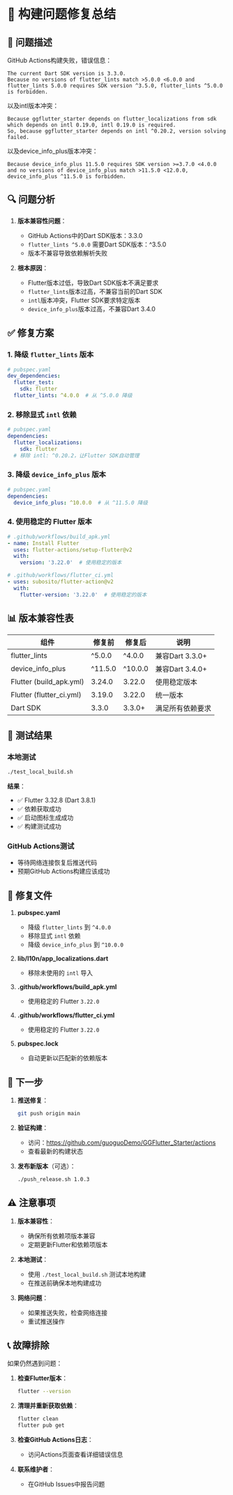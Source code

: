 # 🔧 构建问题修复总结

## 🚨 问题描述

GitHub Actions构建失败，错误信息：
```
The current Dart SDK version is 3.3.0.
Because no versions of flutter_lints match >5.0.0 <6.0.0 and flutter_lints 5.0.0 requires SDK version ^3.5.0, flutter_lints ^5.0.0 is forbidden.
```

以及intl版本冲突：
```
Because ggflutter_starter depends on flutter_localizations from sdk which depends on intl 0.19.0, intl 0.19.0 is required.
So, because ggflutter_starter depends on intl ^0.20.2, version solving failed.
```

以及device_info_plus版本冲突：
```
Because device_info_plus 11.5.0 requires SDK version >=3.7.0 <4.0.0 and no versions of device_info_plus match >11.5.0 <12.0.0, device_info_plus ^11.5.0 is forbidden.
```

## 🔍 问题分析

1. **版本兼容性问题**：
   - GitHub Actions中的Dart SDK版本：3.3.0
   - `flutter_lints ^5.0.0` 需要Dart SDK版本：^3.5.0
   - 版本不兼容导致依赖解析失败

2. **根本原因**：
   - Flutter版本过低，导致Dart SDK版本不满足要求
   - `flutter_lints`版本过高，不兼容当前的Dart SDK
   - `intl`版本冲突，Flutter SDK要求特定版本
   - `device_info_plus`版本过高，不兼容Dart 3.4.0

## ✅ 修复方案

### 1. 降级 `flutter_lints` 版本
```yaml
# pubspec.yaml
dev_dependencies:
  flutter_test:
    sdk: flutter
  flutter_lints: ^4.0.0  # 从 ^5.0.0 降级
```

### 2. 移除显式 `intl` 依赖
```yaml
# pubspec.yaml
dependencies:
  flutter_localizations:
    sdk: flutter
  # 移除 intl: ^0.20.2，让Flutter SDK自动管理
```

### 3. 降级 `device_info_plus` 版本
```yaml
# pubspec.yaml
dependencies:
  device_info_plus: ^10.0.0  # 从 ^11.5.0 降级
```

### 4. 使用稳定的 Flutter 版本
```yaml
# .github/workflows/build_apk.yml
- name: Install Flutter
  uses: flutter-actions/setup-flutter@v2
  with:
    version: '3.22.0'  # 使用稳定的版本
```

```yaml
# .github/workflows/flutter_ci.yml
- uses: subosito/flutter-action@v2
  with:
    flutter-version: '3.22.0'  # 使用稳定的版本
```

## 📊 版本兼容性表

| 组件 | 修复前 | 修复后 | 说明 |
|------|--------|--------|------|
| flutter_lints | ^5.0.0 | ^4.0.0 | 兼容Dart 3.3.0+ |
| device_info_plus | ^11.5.0 | ^10.0.0 | 兼容Dart 3.4.0+ |
| Flutter (build_apk.yml) | 3.24.0 | 3.22.0 | 使用稳定版本 |
| Flutter (flutter_ci.yml) | 3.19.0 | 3.22.0 | 统一版本 |
| Dart SDK | 3.3.0 | 3.3.0+ | 满足所有依赖要求 |

## 🧪 测试结果

### 本地测试
```bash
./test_local_build.sh
```

**结果**：
- ✅ Flutter 3.32.8 (Dart 3.8.1)
- ✅ 依赖获取成功
- ✅ 启动图标生成成功
- ✅ 构建测试成功

### GitHub Actions测试
- 等待网络连接恢复后推送代码
- 预期GitHub Actions构建应该成功

## 📝 修复文件

1. **pubspec.yaml**
   - 降级 `flutter_lints` 到 `^4.0.0`
   - 移除显式 `intl` 依赖
   - 降级 `device_info_plus` 到 `^10.0.0`

2. **lib/l10n/app_localizations.dart**
   - 移除未使用的 `intl` 导入

3. **.github/workflows/build_apk.yml**
   - 使用稳定的 Flutter `3.22.0`

4. **.github/workflows/flutter_ci.yml**
   - 使用稳定的 Flutter `3.22.0`

5. **pubspec.lock**
   - 自动更新以匹配新的依赖版本

## 🚀 下一步

1. **推送修复**：
   ```bash
   git push origin main
   ```

2. **验证构建**：
   - 访问：https://github.com/guoguoDemo/GGFlutter_Starter/actions
   - 查看最新的构建状态

3. **发布新版本**（可选）：
   ```bash
   ./push_release.sh 1.0.3
   ```

## ⚠️ 注意事项

1. **版本兼容性**：
   - 确保所有依赖项版本兼容
   - 定期更新Flutter和依赖项版本

2. **本地测试**：
   - 使用 `./test_local_build.sh` 测试本地构建
   - 在推送前确保本地构建成功

3. **网络问题**：
   - 如果推送失败，检查网络连接
   - 重试推送操作

## 📞 故障排除

如果仍然遇到问题：

1. **检查Flutter版本**：
   ```bash
   flutter --version
   ```

2. **清理并重新获取依赖**：
   ```bash
   flutter clean
   flutter pub get
   ```

3. **检查GitHub Actions日志**：
   - 访问Actions页面查看详细错误信息

4. **联系维护者**：
   - 在GitHub Issues中报告问题
